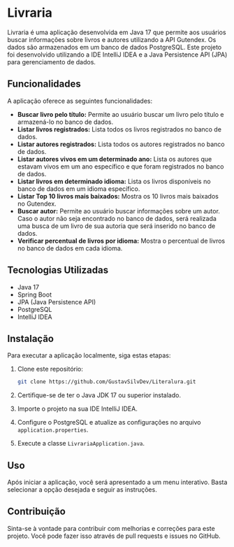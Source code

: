 # Livraria

Livraria é uma aplicação desenvolvida em Java 17 que permite aos usuários buscar informações sobre livros e autores utilizando a API Gutendex. Os dados são armazenados em um banco de dados PostgreSQL. Este projeto foi desenvolvido utilizando a IDE IntelliJ IDEA e a Java Persistence API (JPA) para gerenciamento de dados.

## Funcionalidades

A aplicação oferece as seguintes funcionalidades:

- **Buscar livro pelo título:** Permite ao usuário buscar um livro pelo título e armazená-lo no banco de dados.
- **Listar livros registrados:** Lista todos os livros registrados no banco de dados.
- **Listar autores registrados:** Lista todos os autores registrados no banco de dados.
- **Listar autores vivos em um determinado ano:** Lista os autores que estavam vivos em um ano específico e que foram registrados no banco de dados.
- **Listar livros em determinado idioma:** Lista os livros disponíveis no banco de dados em um idioma específico.
- **Listar Top 10 livros mais baixados:** Mostra os 10 livros mais baixados no Gutendex.
- **Buscar autor:** Permite ao usuário buscar informações sobre um autor. Caso o autor não seja encontrado no banco de dados, será realizada uma busca de um livro de sua autoria que será inserido no banco de dados.
- **Verificar percentual de livros por idioma:** Mostra o percentual de livros no banco de dados em cada idioma.

## Tecnologias Utilizadas

- Java 17
- Spring Boot
- JPA (Java Persistence API)
- PostgreSQL
- IntelliJ IDEA

## Instalação

Para executar a aplicação localmente, siga estas etapas:

1. Clone este repositório:

    ```sh
    git clone https://github.com/GustavSilvDev/Literalura.git
    ```

2. Certifique-se de ter o Java JDK 17 ou superior instalado.
3. Importe o projeto na sua IDE IntelliJ IDEA.
4. Configure o PostgreSQL e atualize as configurações no arquivo `application.properties`.
5. Execute a classe `LivrariaApplication.java`.

## Uso

Após iniciar a aplicação, você será apresentado a um menu interativo. Basta selecionar a opção desejada e seguir as instruções.

## Contribuição

Sinta-se à vontade para contribuir com melhorias e correções para este projeto. Você pode fazer isso através de pull requests e issues no GitHub.

 
